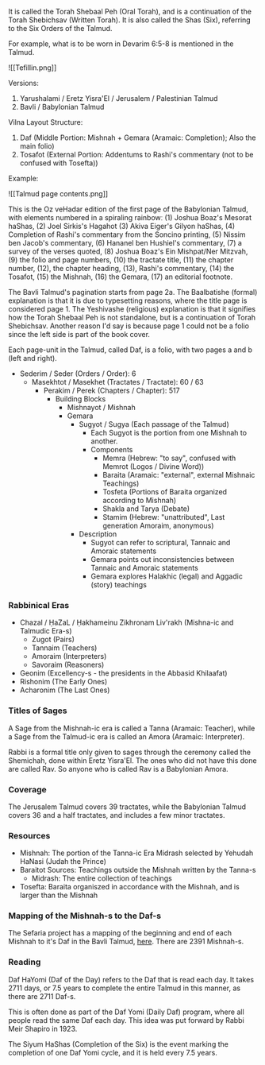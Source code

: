 It is called the Torah Shebaal Peh (Oral Torah), and is a continuation of the Torah Shebichsav (Written Torah). It is also called the Shas (Six), referring to the Six Orders of the Talmud.

For example, what is to be worn in Devarim 6:5-8 is mentioned in the Talmud.

![[Tefillin.png]]

Versions:

1. Yarushalami / Eretz Yisra'El / Jerusalem / Palestinian Talmud
2. Bavli / Babylonian Talmud

Vilna Layout Structure:

1. Daf (Middle Portion: Mishnah + Gemara (Aramaic: Completion); Also the main folio)
2. Tosafot (External Portion: Addentums to Rashi's commentary (not to be confused with Tosefta))

Example:

![[Talmud page contents.png]]

This is the Oz veHadar edition of the first page of the Babylonian Talmud, with elements numbered in a spiraling rainbowː (1) Joshua Boaz's Mesorat haShas, (2) Joel Sirkis's Hagahot (3) Akiva Eiger's Gilyon haShas, (4) Completion of Rashi's commentary from the Soncino printing, (5) Nissim ben Jacob's commentary, (6) Hananel ben Hushiel's commentary, (7) a survey of the verses quoted, (8) Joshua Boaz's Ein Mishpat/Ner Mitzvah, (9) the folio and page numbers, (10) the tractate title, (11) the chapter number, (12), the chapter heading, (13), Rashi's commentary, (14) the Tosafot, (15) the Mishnah, (16) the Gemara, (17) an editorial footnote.

The Bavli Talmud's pagination starts from page 2a. The Baalbatishe (formal) explanation is that it is due to typesetting reasons, where the title page is considered page 1. The Yeshivashe (religious) explanation is that it signifies how the Torah Shebaal Peh is not standalone, but is a continuation of Torah Shebichsav. Another reason I'd say is because page 1 could not be a folio since the left side is part of the book cover.

Each page-unit in the Talmud, called Daf, is a folio, with two pages a and b (left and right).

- Sederim / Seder (Orders / Order): 6
	- Masekhtot / Masekhet (Tractates / Tractate): 60 / 63
		- Perakim / Perek (Chapters / Chapter): 517
			- Building Blocks
				- Mishnayot / Mishnah
				- Gemara
					- Sugyot / Sugya (Each passage of the Talmud)
						- Each Sugyot is the portion from one Mishnah to another.
						- Components
							- Memra (Hebrew: "to say", confused with Memrot (Logos / Divine Word))
							- Baraita (Aramaic: "external", external Mishnaic Teachings)
							- Tosfeta (Portions of Baraita organized according to Mishnah)
							- Shakla and Tarya (Debate)
							- Stamim (Hebrew: "unattributed", Last generation Amoraim, anonymous)
					- Description
						- Sugyot can refer to scriptural, Tannaic and Amoraic statements
						- Gemara points out inconsistencies between Tannaic and Amoraic statements
						- Gemara explores Halakhic (legal) and Aggadic (story) teachings

### Rabbinical Eras

- Chazal / ḤaZaL / Ḥakhameinu Zikhronam Liv'rakh (Mishna-ic and Talmudic Era-s)
	- Zugot (Pairs)
	- Tannaim (Teachers)
	- Amoraim (Interpreters)
	- Savoraim (Reasoners)
- Geonim (Excellency-s - the presidents in the Abbasid Khilaafat)
- Rishonim (The Early Ones)
- Acharonim (The Last Ones)

### Titles of Sages

A Sage from the Mishnah-ic era is called a Tanna (Aramaic: Teacher), while a Sage from the Talmud-ic era is called an Amora (Aramaic: Interpreter).

Rabbi is a formal title only given to sages through the ceremony called the Shemichah, done within Eretz Yisra'El. The ones who did not have this done are called Rav. So anyone who is called Rav is a Babylonian Amora.

### Coverage

The Jerusalem Talmud covers 39 tractates, while the Babylonian Talmud covers 36 and a half tractates, and includes a few minor tractates.

### Resources


- Mishnah: The portion of the Tanna-ic Era Midrash selected by Yehudah HaNasi (Judah the Prince)
- Baraitot Sources: Teachings outside the Mishnah written by the Tanna-s
	- Midrash: The entire collection of teachings
- Tosefta: Baraita organiszed in accordance with the Mishnah, and is larger than the Mishnah

### Mapping of the Mishnah-s to the Daf-s

The Sefaria project has a mapping of the beginning and end of each Mishnah to it's Daf in the Bavli Talmud, [here](https://github.com/Sefaria/Sefaria-Project/blob/master/data/Mishnah%20Map.csv). There are 2391 Mishnah-s.

### Reading

Daf HaYomi (Daf of the Day) refers to the Daf that is read each day. It takes 2711 days, or 7.5 years to complete the entire Talmud in this manner, as there are 2711 Daf-s.

This is often done as part of the Daf Yomi (Daily Daf) program, where all people read the same Daf each day. This idea was put forward by Rabbi Meir Shapiro in 1923.

The Siyum HaShas (Completion of the Six) is the event marking the completion of one Daf Yomi cycle, and it is held every 7.5 years.

